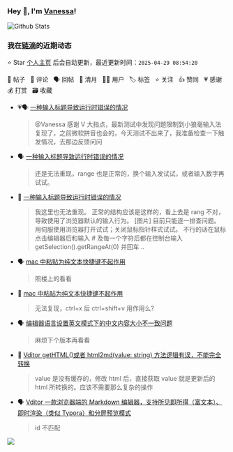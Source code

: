 ### Hey 👋, I'm [Vanessa](http://vanessa.b3log.org/)!

![Github Stats](https://github-readme-stats.vercel.app/api?username=Vanessa219&show_icons=true)

<!--events start -->

### 我在[链滴](https://ld246.com)的近期动态

⭐️ Star [个人主页](https://github.com/Vanessa219/Vanessa219) 后会自动更新，最近更新时间：`2025-04-29 08:54:20`

📝 帖子 &nbsp; 💬 评论 &nbsp; 🗣 回帖 &nbsp; 🌙 清月 &nbsp; 👨‍💻 用户 &nbsp; 🏷️ 标签 &nbsp; ⭐️ 关注 &nbsp; 👍 赞同 &nbsp; 💗 感谢 &nbsp; 💰 打赏 &nbsp; 🗃 收藏

* 💗🗣 [一种输入标题导致运行时错误的情况](https://ld246.com/article/1742783821706/comment/1745158976825#comments)

  > @Vanessa 感谢 V 大指点，最新测试中发现问题限制到小狼毫输入法复现了，之前微软拼音也会的，今天测试不出来了，我准备检查一下触发情况，去那边反馈问问
* 🗣 [一种输入标题导致运行时错误的情况](https://ld246.com/article/1742783821706/comment/1745158976825#comments)

  > 还是无法重现，range 也是正常的，换个输入发试试，或者输入数字再试试。
* 💬 [一种输入标题导致运行时错误的情况](https://ld246.com/article/1742783821706/comment/1744814840803#comments)

  > 我这里也无法重现。 正常的结构应该是这样的，看上去是 rang 不对，导致使用了浏览器默认的输入行为。 [图片] 目前只能逐一排查问题。 用伺服使用浏览器打开试试；关闭鼠标指针样式试试。 不行的话在鼠标点击编辑器后和输入 # 及每一个字符后都在控制台输入 getSelection().getRangeAt(0) 并回车 ..
* 🗣 [mac 中粘贴为纯文本快捷键不起作用](https://ld246.com/article/1742698634512/comment/1742801434727#comments)

  > 照楼上的看看
* 💬 [mac 中粘贴为纯文本快捷键不起作用](https://ld246.com/article/1742698634512/comment/1742701898499#comments)

  > 无法复现，ctrl+x 后 ctrl+shift+v 用作用么?
* 🗣 [编辑器语言设置英文模式下的中文内容大小不一致问题](https://ld246.com/article/1741920376849/comment/1741929071848#comments)

  > 麻烦下个版本再看看
* 💬 [Vditor getHTML()或者 html2md(value: string) 方法逻辑有误，不能完全转换](https://ld246.com/article/1741222885064/comment/1742281067211#comments)

  > value 是没有缓存的，修改 html 后，直接获取 value 就是更新后的 html 所转换的。应该不需要那么复杂的操作
* 🗣 [Vditor 一款浏览器端的 Markdown 编辑器，支持所见即所得（富文本）、即时渲染（类似 Typora）和分屏预览模式](https://ld246.com/article/1549638745630/comment/1741069020735#comments)

  > id 不匹配


<!--events end -->

<a title="Hits" target="_blank" href="https://github.com/Vanessa219/Vanessa219"><img src="https://hits.b3log.org/Vanessa219/Vanessa219.svg"></a>
